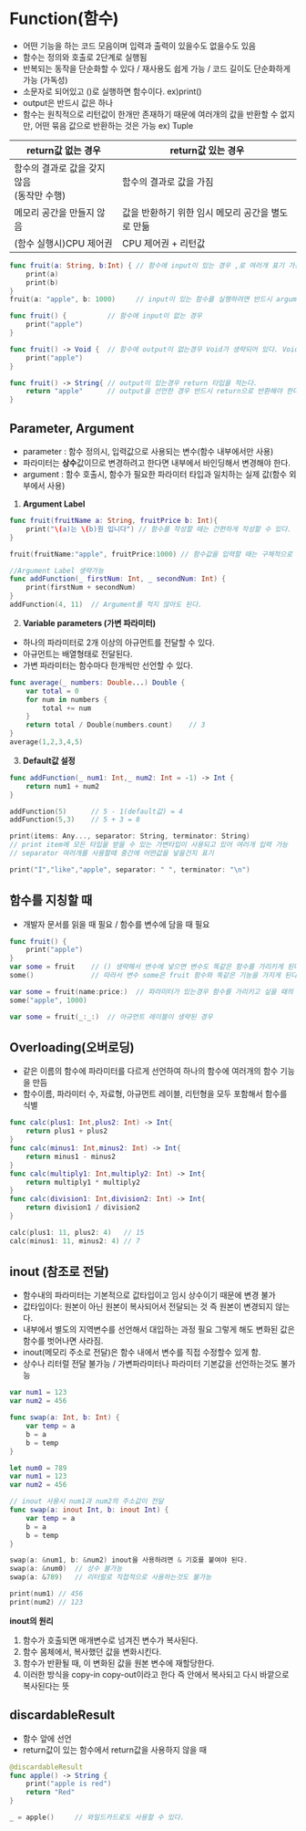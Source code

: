 # Function(함수)
- 어떤 기능을 하는 코드 모음이며 입력과 출력이 있을수도 없을수도 있음
- 함수는 정의와 호출로 2단계로 실행됨
- 반복되는 동작을 단순화할 수 있다 / 재사용도 쉽게 가능 / 코드 길이도 단순화하게 가능 (가독성)
- 소문자로 되어있고 ()로 실행하면 함수이다. ex)print()
- output은 반드시 값은 하나
- 함수는 원칙적으로 리턴값이 한개만 존재하기 때문에 여러개의 값을 반환할 수 없지만, 어떤 묶음 값으로 반환하는 것은 가능 ex) Tuple

|return값 없는 경우|return값 있는 경우|
|---|---|
|함수의 결과로 값을 갖지 않음 <br/> (동작만 수행)|함수의 결과로 값을 가짐|
|메모리 공간을 만들지 않음|값을 반환하기 위한 임시 메모리 공간을 별도로 만듦|
|(함수 실행시)CPU 제어권|CPU 제어권 + 리턴값|


```swift
func fruit(a: String, b:Int) { // 함수에 input이 있는 경우 ,로 여러개 표기 가능
    print(a)
    print(b)
}
fruit(a: "apple", b: 1000)     // input이 있는 함수를 실행하려면 반드시 argument를 적어야 한다.

func fruit() {          // 함수에 input이 없는 경우
    print("apple")
}

func fruit() -> Void {  // 함수에 output이 없는경우 Void가 생략되어 있다. Void 대신 ()도 가능.
    print("apple")
}

func fruit() -> String{ // output이 있는경우 return 타입을 적는다.
    return "apple"      // output을 선언한 경우 반드시 return으로 반환해야 한다.
}
```

## Parameter, Argument
- parameter : 함수 정의시, 입력값으로 사용되는 변수(함수 내부에서만 사용)
- 파라미터는 **상수**값이므로 변경하려고 한다면 내부에서 바인딩해서 변경해야 한다.
- argument : 함수 호출시, 함수가 필요한 파라미터 타입과 일치하는 실제 값(함수 외부에서 사용)

1) **Argument Label**
```swift
func fruit(fruitName a: String, fruitPrice b: Int){ 
    print("\(a)는 \(b)원 입니다") // 함수를 작성할 때는 간편하게 작성할 수 있다.
}

fruit(fruitName:"apple", fruitPrice:1000) // 함수값을 입력할 때는 구체적으로 명시해 줄 수 있고

//Argument Label 생략가능
func addFunction(_ firstNum: Int, _ secondNum: Int) {
    print(firstNum + secondNum)
}
addFunction(4, 11)  // Argument를 적지 않아도 된다.
```

2) **Variable parameters (가변 파라미터)**
- 하나의 파라미터로 2개 이상의 아규먼트를 전달할 수 있다.
- 아규먼트는 배열형태로 전달된다.
- 가변 파라미터는 함수마다 한개씩만 선언할 수 있다.
```swift
func average(_ numbers: Double...) Double {
    var total = 0
    for num in numbers {
        total += num
    }
    return total / Double(numbers.count)    // 3
}
average(1,2,3,4,5)
```
3) **Default값 설정**
```swift
func addFunction(_ num1: Int,_ num2: Int = -1) -> Int {
    return num1 + num2
}

addFunction(5)      // 5 - 1(default값) = 4
addFunction(5,3)    // 5 + 3 = 8

print(items: Any..., separator: String, terminator: String)
// print item에 모든 타입을 받을 수 있는 가변타입이 사용되고 있어 여러개 입력 가능
// separator 여러개를 사용할때 중간에 어떤값을 넣을건지 표기

print("I","like","apple", separator: " ", terminator: "\n")
```

## 함수를 지칭할 때
- 개발자 문서를 읽을 때 필요 / 함수를 변수에 담을 때 필요
```swift
func fruit() {
    print("apple")
}
var some = fruit    // () 생략해서 변수에 넣으면 변수도 똑같은 함수를 가리키게 된다.
some()              // 따라서 변수 some은 fruit 함수와 똑같은 기능을 가지게 된다.

var some = fruit(name:price:)  // 파라미터가 있는경우 함수를 가리키고 싶을 때의 표기
some("apple", 1000)

var some = fruit(_:_:)  // 아규먼트 레이블이 생략된 경우
```

## Overloading(오버로딩)
- 같은 이름의 함수에 파라미터를 다르게 선언하여 하나의 함수에 여러개의 함수 기능을 만듬
- 함수이름, 파라미터 수, 자료형, 아규먼트 레이블, 리턴형을 모두 포함해서 함수를 식별

```swift
func calc(plus1: Int,plus2: Int) -> Int{
    return plus1 + plus2
}
func calc(minus1: Int,minus2: Int) -> Int{
    return minus1 - minus2
}
func calc(multiply1: Int,multiply2: Int) -> Int{
    return multiply1 * multiply2
}
func calc(division1: Int,division2: Int) -> Int{
    return division1 / division2
}

calc(plus1: 11, plus2: 4)   // 15
calc(minus1: 11, minus2: 4) // 7
```

## inout (참조로 전달)
- 함수내의 파라미터는 기본적으로 값타입이고 임시 상수이기 때문에 변경 불가
- 값타입이다: 원본이 아닌 원본이 복사되어서 전달되는 것 즉 원본이 변경되지 않는다.
- 내부에서 별도의 지역변수를 선언해서 대입하는 과정 필요 그렇게 해도 변화된 값은 함수를 벗어나면 사라짐.
- inout(메모리 주소로 전달)은 함수 내에서 변수를 직접 수정할수 있게 함.
- 상수나 리터럴 전달 불가능 / 가변파라미터나 파라미터 기본값을 선언하는것도 불가능
```swift
var num1 = 123
var num2 = 456

func swap(a: Int, b: Int) {
    var temp = a
    b = a
    b = temp
}

let num0 = 789
var num1 = 123
var num2 = 456

// inout 사용시 num1과 num2의 주소값이 전달
func swap(a: inout Int, b: inout Int) {
    var temp = a
    b = a
    b = temp
}

swap(a: &num1, b: &num2) inout을 사용하려면 & 기호를 붙여야 된다.
swap(a: &num0)  // 상수 불가능
swap(a: &789)   // 리터럴로 직접적으로 사용하는것도 불가능

print(num1) // 456
print(num2) // 123
```
**inout의 원리**
1) 함수가 호출되면 매개변수로 넘겨진 변수가 복사된다.
2) 함수 몸체에서, 복사했던 값을 변화시킨다.
3) 함수가 반환될 때, 이 변화된 값을 원본 변수에 재할당한다.
4) 이러한 방식을 copy-in copy-out이라고 한다 즉 안에서 복사되고 다시 바깥으로 복사된다는 뜻

## discardableResult
- 함수 앞에 선언
- return값이 있는 함수에서 return값을 사용하지 않을 때

```swift
@discardableResult
func apple() -> String {
    print("apple is red")
    return "Red"
}

_ = apple()     // 와일드카드로도 사용할 수 있다.
```
